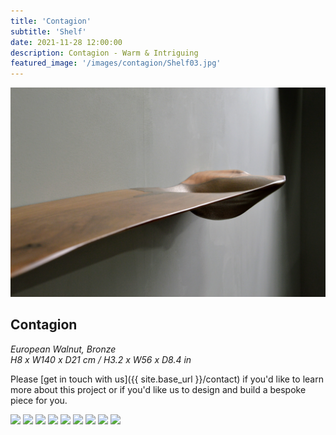```yaml
---
title: 'Contagion'
subtitle: 'Shelf'
date: 2021-11-28 12:00:00
description: Contagion - Warm & Intriguing
featured_image: '/images/contagion/Shelf03.jpg'
---
```


![](/images/contagion/Shelf03.jpg)

## Contagion

*European Walnut, Bronze*<br>
*H8 x W140 x D21 cm / H3.2 x W56 x D8.4 in*<br>

Please [get in touch with us]({{ site.base_url }}/contact) if you'd like to learn more about this project or if you'd like us to design and build a bespoke piece for you.

<div class="gallery" data-columns="3">
	<img src="/images/contagion/Shelf01.jpg">
	<img src="/images/contagion/Shelf02.jpg">
	<img src="/images/contagion/Shelf04.jpg">
	<img src="/images/contagion/Shelf05.jpg">
	<img src="/images/contagion/Shelf07.jpg">
	<img src="/images/contagion/Shelf08.jpg">
	<img src="/images/contagion/Shelf09.jpg">
	<img src="/images/contagion/Shelf10.jpg">
	<img src="/images/contagion/Shelf11.jpg">
</div>
